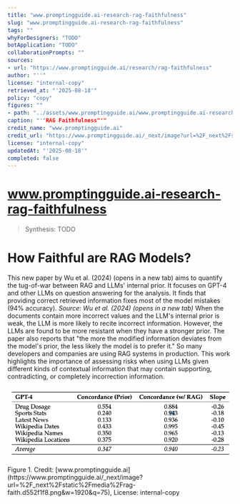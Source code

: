 ```yaml
---
title: "www.promptingguide.ai-research-rag-faithfulness"
slug: "www.promptingguide.ai-research-rag-faithfulness"
tags: ""
whyForDesigners: "TODO"
botApplication: "TODO"
collaborationPrompts: ""
sources:
- url: "https://www.promptingguide.ai/research/rag-faithfulness"
author: "''"
license: "internal-copy"
retrieved_at: "'2025-08-18'"
policy: "copy"
figures: ""
- path: "../assets/www.promptingguide.ai/www.promptingguide.ai-research-rag-faithfulness/6df70158c8b1.webp"
caption: "'"RAG Faithfulness"'"
credit_name: "www.promptingguide.ai"
credit_url: "https://www.promptingguide.ai/_next/image?url=%2F_next%2Fstatic%2Fmedia%2Frag-faith.d552f1f8.png&w=1920&q=75"
license: "internal-copy"
updatedAt: "'2025-08-18'"
completed: false
---
```


# www.promptingguide.ai-research-rag-faithfulness

> Synthesis: TODO

# How Faithful are RAG Models?
This new paper by Wu et al. (2024) (opens in a new tab) aims to quantify the tug-of-war between RAG and LLMs' internal prior.
It focuses on GPT-4 and other LLMs on question answering for the analysis.
It finds that providing correct retrieved information fixes most of the model mistakes (94% accuracy).
*Source: Wu et al. (2024) (opens in a new tab)*
When the documents contain more incorrect values and the LLM's internal prior is weak, the LLM is more likely to recite incorrect information. However, the LLMs are found to be more resistant when they have a stronger prior.
The paper also reports that "the more the modified information deviates from the model's prior, the less likely the model is to prefer it."
So many developers and companies are using RAG systems in production. This work highlights the importance of assessing risks when using LLMs given different kinds of contextual information that may contain supporting, contradicting, or completely incorrection information.

!["RAG Faithfulness"](../assets/www.promptingguide.ai/www.promptingguide.ai-research-rag-faithfulness/6df70158c8b1.webp)
<figcaption>Figure 1. Credit: [www.promptingguide.ai](https://www.promptingguide.ai/_next/image?url=%2F_next%2Fstatic%2Fmedia%2Frag-faith.d552f1f8.png&w=1920&q=75), License: internal-copy</figcaption>
